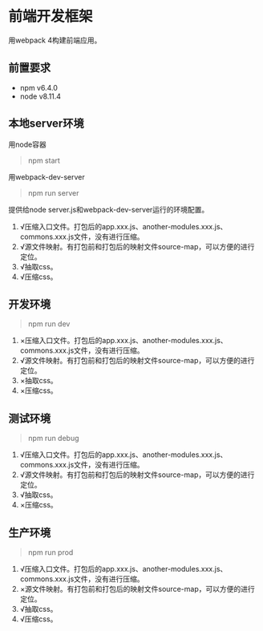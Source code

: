 # 前端开发框架
用webpack 4构建前端应用。

## 前置要求
* npm v6.4.0
* node v8.11.4

## 本地server环境
用node容器
> npm start

用webpack-dev-server
> npm run server

提供给node server.js和webpack-dev-server运行的环境配置。
1. √压缩入口文件。打包后的app.xxx.js、another-modules.xxx.js、commons.xxx.js文件，没有进行压缩。
2. √源文件映射。有打包前和打包后的映射文件source-map，可以方便的进行定位。
3. √抽取css。
4. √压缩css。

## 开发环境
> npm run dev
1. ×压缩入口文件。打包后的app.xxx.js、another-modules.xxx.js、commons.xxx.js文件，没有进行压缩。
2. √源文件映射。有打包前和打包后的映射文件source-map，可以方便的进行定位。
3. ×抽取css。
4. ×压缩css。

## 测试环境
> npm run debug
1. √压缩入口文件。打包后的app.xxx.js、another-modules.xxx.js、commons.xxx.js文件，没有进行压缩。
2. √源文件映射。有打包前和打包后的映射文件source-map，可以方便的进行定位。
3. √抽取css。
4. ×压缩css。

## 生产环境
> npm run prod
1. √压缩入口文件。打包后的app.xxx.js、another-modules.xxx.js、commons.xxx.js文件，没有进行压缩。
2. ×源文件映射。有打包前和打包后的映射文件source-map，可以方便的进行定位。
3. √抽取css。
4. √压缩css。
